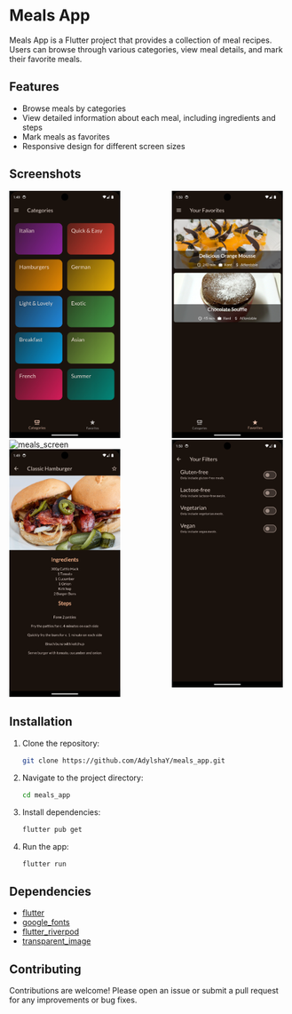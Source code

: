 # Meals App

Meals App is a Flutter project that provides a collection of meal recipes. Users can browse through various categories, view meal details, and mark their favorite meals.

## Features

- Browse meals by categories
- View detailed information about each meal, including ingredients and steps
- Mark meals as favorites
- Responsive design for different screen sizes

## Screenshots

<div style="display:flex; gap:24px;">
  <span>
    <img src="screenshots/categories_screen.png" alt="intro_screen" width="200"/>
    <img src="screenshots/meals_screen.png" alt="meals_screen" width="200"/>
    <img src="screenshots/meal_detail_screen.png" alt="meal_detail_screen" width="200"/>
  </span>

  <span>  
    <img src="screenshots/favorites_screen.png" alt="favorites_screen" width="200"/>  
    <img src="screenshots/filters_screen.png" alt="filters_screen" width="200"/>
  </span>
</div>


## Installation

1. Clone the repository:
   ```sh
   git clone https://github.com/AdylshaY/meals_app.git
   ```
2. Navigate to the project directory:
   ```sh
   cd meals_app
   ```
3. Install dependencies:
   ```sh
   flutter pub get
   ```
4. Run the app:
   ```sh
   flutter run
   ```

## Dependencies

- [flutter](https://pub.dev/packages/flutter)
- [google_fonts](https://pub.dev/packages/google_fonts)
- [flutter_riverpod](https://pub.dev/packages/flutter_riverpod)
- [transparent_image](https://pub.dev/packages/transparent_image)

## Contributing

Contributions are welcome! Please open an issue or submit a pull request for any improvements or bug fixes.
